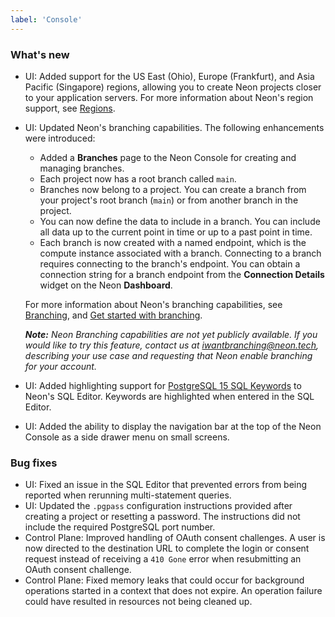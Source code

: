 ```yaml
---
label: 'Console'
---
```


### What's new

- UI: Added support for the US East (Ohio), Europe (Frankfurt), and Asia Pacific (Singapore) regions, allowing you to create Neon projects closer to your application servers. For more information about Neon's region support, see [Regions](https://neon.tech/docs/conceptual-guides/regions/).
- UI: Updated Neon's branching capabilities. The following enhancements were introduced:
  - Added a **Branches** page to the Neon Console for creating and managing branches.
  - Each project now has a root branch called `main`.
  - Branches now belong to a project. You can create a branch from your project's root branch (`main`) or from another branch in the project.
  - You can now define the data to include in a branch. You can include all data up to the current point in time or up to a past point in time.
  - Each branch is now created with a named endpoint, which is the compute instance associated with a branch. Connecting to a branch requires connecting to the branch's endpoint. You can obtain a connection string for a branch endpoint from the **Connection Details** widget on the Neon **Dashboard**.

  For more information about Neon's branching capabilities, see [Branching](https://neon.tech/docs/conceptual-guides/branching/), and [Get started with branching](https://neon.tech/docs/get-started-with-neon/get-started-branching/).

  _**Note:** Neon Branching capabilities are not yet publicly available. If you would like to try this feature, contact us at  [iwantbranching@neon.tech](mailto:iwantbranching@neon.tech), describing your use case and requesting that Neon enable branching for your account._

- UI: Added highlighting support for [PostgreSQL 15 SQL Keywords](https://www.postgresql.org/docs/15/sql-keywords-appendix.html) to Neon's SQL Editor. Keywords are highlighted when entered in the SQL Editor.
- UI: Added the ability to display the navigation bar at the top of the Neon Console as a side drawer menu on small screens.

### Bug fixes

- UI: Fixed an issue in the SQL Editor that prevented errors from being reported when rerunning multi-statement queries.
- UI: Updated the `.pgpass` configuration instructions provided after creating a project or resetting a password. The instructions did not include the required PostgreSQL port number.
- Control Plane: Improved handling of OAuth consent challenges. A user is now directed to the destination URL to complete the login or consent request instead of receiving a `410 Gone` error when resubmitting an OAuth consent challenge.
- Control Plane: Fixed memory leaks that could occur for background operations started in a context that does not expire. An operation failure could have resulted in resources not being cleaned up.
